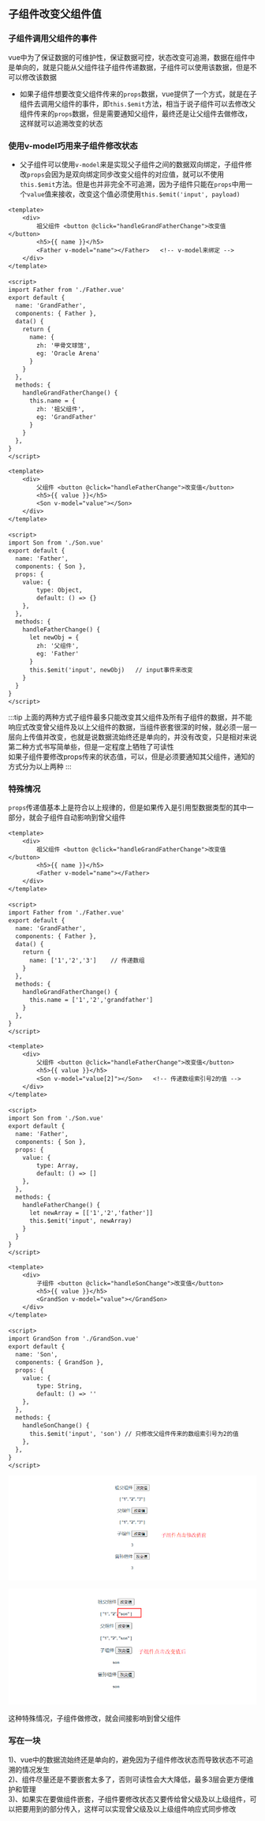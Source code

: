 ## 子组件改变父组件值
### 子组件调用父组件的事件
vue中为了保证数据的可维护性，保证数据可控，状态改变可追溯，数据在组件中是单向的，就是只能从父组件往子组件传递数据，子组件可以使用该数据，但是不可以修改该数据
- 如果子组件想要改变父组件传来的`props`数据，vue提供了一个方式，就是在子组件去调用父组件的事件，即`this.$emit`方法，相当于说子组件可以去修改父组件传来的`props`数据，但是需要通知父组件，最终还是让父组件去做修改，这样就可以追溯改变的状态
### 使用v-model巧用来子组件修改状态
- 父子组件可以使用`v-model`来是实现父子组件之间的数据双向绑定，子组件修改`props`会因为是双向绑定同步改变父组件的对应值，就可以不使用`this.$emit`方法。但是也并非完全不可追溯，因为子组件只能在`props`中用一个`value`值来接收，改变这个值必须使用`this.$emit('input', payload)`
```vue
<template>
    <div>
        祖父组件 <button @click="handleGrandFatherChange">改变值</button>
        <h5>{{ name }}</h5>
        <Father v-model="name"></Father>   <!-- v-model来绑定 -->
    </div>
</template>

<script>
import Father from './Father.vue'
export default {
  name: 'GrandFather',
  components: { Father },
  data() {
    return {
      name: {
        zh: '甲骨文球馆',
        eg: 'Oracle Arena'
      }
    }
  },
  methods: {
    handleGrandFatherChange() {
      this.name = {
        zh: '祖父组件',
        eg: 'GrandFather'
      }
    }
  },
}
</script>
```
```vue
<template>
    <div>
        父组件 <button @click="handleFatherChange">改变值</button>
        <h5>{{ value }}</h5>
        <Son v-model="value"></Son>
    </div>
</template>

<script>
import Son from './Son.vue'
export default {
  name: 'Father',
  components: { Son },
  props: {
    value: {
        type: Object,
        default: () => {}
    },
  },
  methods: {
    handleFatherChange() {
      let newObj = {
        zh: '父组件',
        eg: 'Father'
      }
      this.$emit('input', newObj)   // input事件来改变
    }  
  }
}
</script>
```
:::tip
上面的两种方式子组件最多只能改变其父组件及所有子组件的数据，并不能响应式改变曾父组件及以上父组件的数据，当组件嵌套很深的时候，就必须一层一层向上传值并改变，也就是说数据流始终还是单向的，并没有改变，只是相对来说第二种方式书写简单些，但是一定程度上牺牲了可读性<br>
如果子组件要修改props传来的状态值，可以，但是必须要通知其父组件，通知的方式分为以上两种
:::
### 特殊情况
`props`传递值基本上是符合以上规律的，但是如果传入是引用型数据类型的其中一部分，就会子组件自动影响到曾父组件
```vue
<template>
    <div>
        祖父组件 <button @click="handleGrandFatherChange">改变值</button>
        <h5>{{ name }}</h5>
        <Father v-model="name"></Father>
    </div>
</template>

<script>
import Father from './Father.vue'
export default {
  name: 'GrandFather',
  components: { Father },
  data() {
    return {
      name: ['1','2','3']    // 传递数组
    }
  },
  methods: {
    handleGrandFatherChange() {
      this.name = ['1','2','grandfather']
    }
  },
}
</script>
```
```vue
<template>
    <div>
        父组件 <button @click="handleFatherChange">改变值</button>
        <h5>{{ value }}</h5>
        <Son v-model="value[2]"></Son>   <!-- 传递数组索引号2的值 -->
    </div>
</template>

<script>
import Son from './Son.vue'
export default {
  name: 'Father',
  components: { Son },
  props: {
    value: {
        type: Array,
        default: () => []
    },
  },
  methods: {
    handleFatherChange() {
      let newArray = [['1','2','father']]
      this.$emit('input', newArray)
    }  
  }
}
</script>
```
```vue
<template>
    <div>
        子组件 <button @click="handleSonChange">改变值</button>
        <h5>{{ value }}</h5>
        <GrandSon v-model="value"></GrandSon>
    </div>
</template>

<script>
import GrandSon from './GrandSon.vue'
export default {
  name: 'Son',
  components: { GrandSon },
  props: {
    value: {
        type: String,
        default: () => ''
    },
  },
  methods: {
    handleSonChange() {
      this.$emit('input', 'son') // 只修改父组件传来的数组索引号为2的值
    },
  },
}
</script>
```

![An image](../../public/v-modelSkill/image_1.png)

![An image](../../public/v-modelSkill/image_2.png)

这种特殊情况，子组件做修改，就会间接影响到曾父组件

### 写在一块
1)、vue中的数据流始终还是单向的，避免因为子组件修改状态而导致状态不可追溯的情况发生<br>
2)、组件尽量还是不要嵌套太多了，否则可读性会大大降低，最多3层会更方便维护和管理<br>
3)、如果实在要做组件嵌套，子组件要修改状态又要传给曾父级及以上级组件，可以把要用到的部分传入，这样可以实现曾父级及以上级组件响应式同步修改
